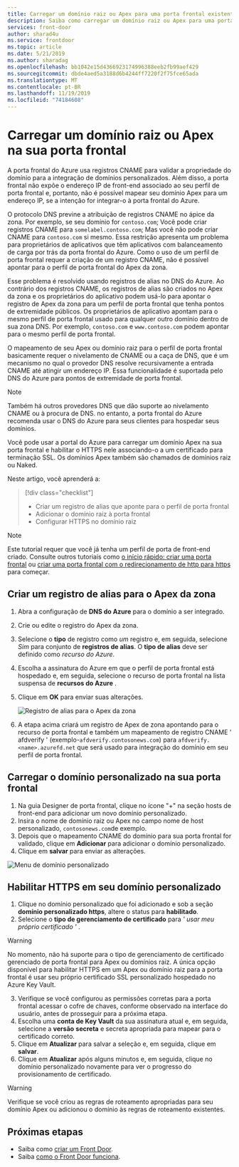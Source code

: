 ```yaml
---
title: Carregar um domínio raiz ou Apex para uma porta frontal existente-portal do Azure
description: Saiba como carregar um domínio raiz ou Apex para uma porta frontal existente usando o portal do Azure.
services: front-door
author: sharad4u
ms.service: frontdoor
ms.topic: article
ms.date: 5/21/2019
ms.author: sharadag
ms.openlocfilehash: bb1042e15d4366923174996388eeb2fb99aef429
ms.sourcegitcommit: dbde4aed5a3188d6b4244ff7220f2f75fce65ada
ms.translationtype: MT
ms.contentlocale: pt-BR
ms.lasthandoff: 11/19/2019
ms.locfileid: "74184608"
---
```

# <a name="onboard-a-root-or-apex-domain-on-your-front-door"></a>Carregar um domínio raiz ou Apex na sua porta frontal
A porta frontal do Azure usa registros CNAME para validar a propriedade do domínio para a integração de domínios personalizados. Além disso, a porta frontal não expõe o endereço IP de front-end associado ao seu perfil de porta frontal e, portanto, não é possível mapear seu domínio Apex para um endereço IP, se a intenção for integrar-o à porta frontal do Azure.

O protocolo DNS previne a atribuição de registros CNAME no ápice da zona. Por exemplo, se seu domínio for `contoso.com`; Você pode criar registros CNAME para `somelabel.contoso.com`; Mas você não pode criar CNAME para `contoso.com` si mesmo. Essa restrição apresenta um problema para proprietários de aplicativos que têm aplicativos com balanceamento de carga por trás da porta frontal do Azure. Como o uso de um perfil de porta frontal requer a criação de um registro CNAME, não é possível apontar para o perfil de porta frontal do Apex da zona.

Esse problema é resolvido usando registros de alias no DNS do Azure. Ao contrário dos registros CNAME, os registros de alias são criados no Apex da zona e os proprietários do aplicativo podem usá-lo para apontar o registro de Apex da zona para um perfil de porta frontal que tenha pontos de extremidade públicos. Os proprietários de aplicativo apontam para o mesmo perfil de porta frontal usado para qualquer outro domínio dentro de sua zona DNS. Por exemplo, `contoso.com` e `www.contoso.com` podem apontar para o mesmo perfil de porta frontal. 

O mapeamento de seu Apex ou domínio raiz para o perfil de porta frontal basicamente requer o nivelamento de CNAME ou a caça de DNS, que é um mecanismo no qual o provedor DNS resolve recursivamente a entrada CNAME até atingir um endereço IP. Essa funcionalidade é suportada pelo DNS do Azure para pontos de extremidade de porta frontal. 

> [!NOTE]
> Também há outros provedores DNS que dão suporte ao nivelamento CNAME ou à procura de DNS. no entanto, a porta frontal do Azure recomenda usar o DNS do Azure para seus clientes para hospedar seus domínios.

Você pode usar a portal do Azure para carregar um domínio Apex na sua porta frontal e habilitar o HTTPS nele associando-o a um certificado para terminação SSL. Os domínios Apex também são chamados de domínios raiz ou Naked.

Neste artigo, você aprenderá a:

> [!div class="checklist"]
> * Criar um registro de alias que aponte para o perfil de porta frontal
> * Adicionar o domínio raiz à porta frontal
> * Configurar HTTPS no domínio raiz

> [!NOTE]
> Este tutorial requer que você já tenha um perfil de porta de front-end criado. Consulte outros tutoriais como [o início rápido: criar uma porta frontal](./quickstart-create-front-door.md) ou [criar uma porta frontal com o redirecionamento de http para https](./front-door-how-to-redirect-https.md) para começar.

## <a name="create-an-alias-record-for-zone-apex"></a>Criar um registro de alias para o Apex da zona

1. Abra a configuração de **DNS do Azure** para o domínio a ser integrado.
2. Crie ou edite o registro do Apex da zona.
3. Selecione o **tipo** de registro como _um_ registro e, em seguida, selecione _Sim_ para conjunto de **registros de alias**. O **tipo de alias** deve ser definido como _recurso do Azure_.
4. Escolha a assinatura do Azure em que o perfil de porta frontal está hospedado e, em seguida, selecione o recurso de porta frontal na lista suspensa de **recursos do Azure** .
5. Clique em **OK** para enviar suas alterações.

    ![Registro de alias para o Apex da zona](./media/front-door-apex-domain/front-door-apex-alias-record.png)

6. A etapa acima criará um registro de Apex de zona apontando para o recurso de porta frontal e também um mapeamento de registro CNAME ' afdverify ' (exemplo-`afdverify.contosonews.com`) para `afdverify.<name>.azurefd.net` que será usado para integração do domínio em seu perfil de porta frontal.

## <a name="onboard-the-custom-domain-on-your-front-door"></a>Carregar o domínio personalizado na sua porta frontal

1. Na guia Designer de porta frontal, clique no ícone "+" na seção hosts de front-end para adicionar um novo domínio personalizado.
2. Insira o nome de domínio raiz ou Apex no campo nome de host personalizado, `contosonews.com`de exemplo.
3. Depois que o mapeamento CNAME do domínio para sua porta frontal for validado, clique em **Adicionar** para adicionar o domínio personalizado.
4. Clique em **salvar** para enviar as alterações.

![Menu de domínio personalizado](./media/front-door-apex-domain/front-door-onboard-apex-domain.png)

## <a name="enable-https-on-your-custom-domain"></a>Habilitar HTTPS em seu domínio personalizado

1. Clique no domínio personalizado que foi adicionado e sob a seção **domínio personalizado https**, altere o status para **habilitado**.
2. Selecione o **tipo de gerenciamento de certificado** para _' usar meu próprio certificado '_ .

> [!WARNING]
> No momento, não há suporte para o tipo de gerenciamento de certificado gerenciado de porta frontal para Apex ou domínios raiz. A única opção disponível para habilitar HTTPS em um Apex ou domínio raiz para a porta frontal é usar seu próprio certificado SSL personalizado hospedado no Azure Key Vault.

3. Verifique se você configurou as permissões corretas para a porta frontal acessar o cofre de chaves, conforme observado na interface do usuário, antes de prosseguir para a próxima etapa.
4. Escolha uma **conta de Key Vault** da sua assinatura atual e, em seguida, selecione a **versão** **secreta** e secreta apropriada para mapear para o certificado correto.
5. Clique em **Atualizar** para salvar a seleção e, em seguida, clique em **salvar**.
6. Clique em **Atualizar** após alguns minutos e, em seguida, clique no domínio personalizado novamente para ver o progresso do provisionamento de certificado. 

> [!WARNING]
> Verifique se você criou as regras de roteamento apropriadas para seu domínio Apex ou adicionou o domínio às regras de roteamento existentes.

## <a name="next-steps"></a>Próximas etapas

- Saiba como [criar um Front Door](quickstart-create-front-door.md).
- Saiba [como o Front Door funciona](front-door-routing-architecture.md).